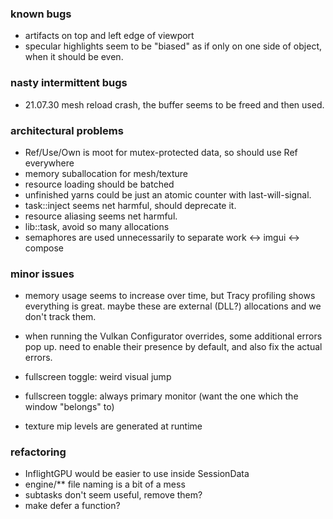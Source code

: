 ### known bugs
- artifacts on top and left edge of viewport
- specular highlights seem to be "biased"
    as if only on one side of object, when it should be even.

### nasty intermittent bugs
- 21.07.30 mesh reload crash, the buffer seems to be freed and then used.
   
### architectural problems
- Ref/Use/Own is moot for mutex-protected data, so should use Ref everywhere
- memory suballocation for mesh/texture
- resource loading should be batched
- unfinished yarns could be just an atomic counter with last-will-signal.
- task::inject seems net harmful, should deprecate it.
- resource aliasing seems net harmful. 
- lib::task, avoid so many allocations
- semaphores are used unnecessarily to separate work <-> imgui <-> compose

### minor issues
- memory usage seems to increase over time,
    but Tracy profiling shows everything is great.
    maybe these are external (DLL?) allocations and we don't track them.

- when running the Vulkan Configurator overrides, some additional errors pop up.
    need to enable their presence by default, and also fix the actual errors.

- fullscreen toggle: weird visual jump
- fullscreen toggle: always primary monitor (want the one which the window "belongs" to)

- texture mip levels are generated at runtime

### refactoring
- InflightGPU would be easier to use inside SessionData
- engine/** file naming is a bit of a mess
- subtasks don't seem useful, remove them?
- make defer a function?